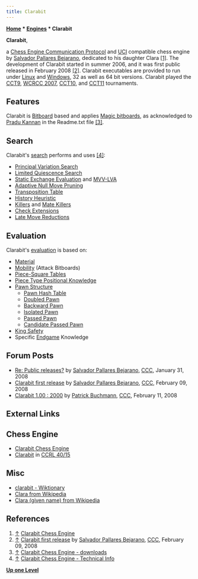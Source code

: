 ```yaml
---
title: Clarabit
---
```

**[Home](Home "Home") * [Engines](Engines "Engines") * Clarabit**

**Clarabit**,

a [Chess Engine Communication Protocol](Chess_Engine_Communication_Protocol "Chess Engine Communication Protocol") and [UCI](UCI "UCI") compatible chess engine by [Salvador Pallares Bejarano](Salvador_Pallares_Bejarano "Salvador Pallares Bejarano"),
dedicated to his daughter Clara <a id="cite-note-1" href="#cite-ref-1">[1]</a>.
The development of Clarabit started in summer 2006, and it was first public released in February 2008 <a id="cite-note-2" href="#cite-ref-2">[2]</a>.
Clarabit executables are provided to run under [Linux](Linux "Linux") and [Windows](Windows "Windows"), 32 as well as 64 bit versions. Clarabit played the [CCT9](CCT9 "CCT9"), [WCRCC 2007](WCRCC_2007 "WCRCC 2007"), [CCT10](CCT10 "CCT10"), and [CCT11](CCT11 "CCT11") tournaments.

## Features

Clarabit is [Bitboard](Bitboards "Bitboards") based and applies [Magic bitboards](Magic_Bitboards "Magic Bitboards"),
as acknowledged to [Pradu Kannan](Pradu_Kannan "Pradu Kannan") in the Readme.txt file <a id="cite-note-3" href="#cite-ref-3">[3]</a>.

## Search

Clarabit's [search](Search "Search") performs and uses <a id="cite-note-4" href="#cite-ref-4">[4]</a>:

- [Principal Variation Search](Principal_Variation_Search "Principal Variation Search")
- [Limited Quiescence Search](Quiescence_Search "Quiescence Search")
- [Static Exchange Evaluation](Static_Exchange_Evaluation "Static Exchange Evaluation") and [MVV-LVA](MVV-LVA "MVV-LVA")
- [Adaptive Null Move Pruning](Null_Move_Pruning#AdaptiveNullMovePruning "Null Move Pruning")
- [Transposition Table](Transposition_Table "Transposition Table")
- [History Heuristic](History_Heuristic "History Heuristic")
- [Killers](Killer_Move "Killer Move") and [Mate Killers](Mate_Killers "Mate Killers")
- [Check Extensions](Check_Extensions "Check Extensions")
- [Late Move Reductions](Late_Move_Reductions "Late Move Reductions")

## Evaluation

Clarabit's [evaluation](Evaluation "Evaluation") is based on:

- [Material](Material "Material")
- [Mobility](Mobility "Mobility") (Attack Bitboards)
- [Piece-Square Tables](Piece-Square_Tables "Piece-Square Tables")
- [Piece Type Positional Knowledge](Evaluation_of_Pieces "Evaluation of Pieces")
- [Pawn Structure](Pawn_Structure "Pawn Structure")
  - [Pawn Hash Table](Pawn_Hash_Table "Pawn Hash Table")
  - [Doubled Pawn](Doubled_Pawn "Doubled Pawn")
  - [Backward Pawn](Backward_Pawn "Backward Pawn")
  - [Isolated Pawn](Isolated_Pawn "Isolated Pawn")
  - [Passed Pawn](Passed_Pawn "Passed Pawn")
  - [Candidate Passed Pawn](Candidate_Passed_Pawn "Candidate Passed Pawn")
- [King Safety](King_Safety "King Safety")
- Specific [Endgame](Endgame "Endgame") Knowledge

## Forum Posts

- [Re: Public releases?](http://www.talkchess.com/forum3/viewtopic.php?f=2&t=19243&start=10) by [Salvador Pallares Bejarano](Salvador_Pallares_Bejarano "Salvador Pallares Bejarano"), [CCC](CCC "CCC"), January 31, 2008
- [Clarabit first release](http://www.talkchess.com/forum3/viewtopic.php?f=2&t=19514) by [Salvador Pallares Bejarano](Salvador_Pallares_Bejarano "Salvador Pallares Bejarano"), [CCC](CCC "CCC"), February 09, 2008
- [Clarabit 1.00 : 2000](http://www.talkchess.com/forum3/viewtopic.php?f=6&t=19545) by [Patrick Buchmann](Patrick_Buchmann "Patrick Buchmann"), [CCC](CCC "CCC"), February 11, 2008

## External Links

## Chess Engine

- [Clarabit Chess Engine](http://sites.google.com/site/sapabe/)
- [Clarabit](https://ccrl.chessdom.com/ccrl/4040/cgi/compare_engines.cgi?family=Clarabit&print=Rating+list&print=Results+table&print=LOS+table&print=Ponder+hit+table&print=Eval+difference+table&print=Comopp+gamenum+table&print=Overlap+table&print=Score+with+common+opponents) in [CCRL 40/15](CCRL "CCRL")

## Misc

- [clarabit - Wiktionary](https://en.wiktionary.org/wiki/clarabit)
- [Clara from Wikipedia](https://en.wikipedia.org/wiki/Clara)
- [Clara (given name) from Wikipedia](<https://en.wikipedia.org/wiki/Clara_(given_name)>)

## References

1. <a id="cite-ref-1" href="#cite-note-1">↑</a> [Clarabit Chess Engine](http://sites.google.com/site/sapabe/)
1. <a id="cite-ref-2" href="#cite-note-2">↑</a> [Clarabit first release](http://www.talkchess.com/forum3/viewtopic.php?f=2&t=19514) by [Salvador Pallares Bejarano](Salvador_Pallares_Bejarano "Salvador Pallares Bejarano"), [CCC](CCC "CCC"), February 09, 2008
1. <a id="cite-ref-3" href="#cite-note-3">↑</a> [Clarabit Chess Engine - downloads](http://sites.google.com/site/sapabe/downloads)
1. <a id="cite-ref-4" href="#cite-note-4">↑</a> [Clarabit Chess Engine - Technical Info](http://sites.google.com/site/sapabe/technicalinfo)

**[Up one Level](Engines "Engines")**

